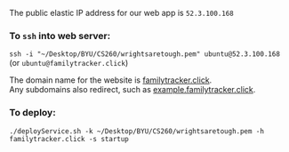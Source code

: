 The public elastic IP address for our web app is `52.3.100.168`
### To `ssh` into web server: 
`ssh -i "~/Desktop/BYU/CS260/wrightsaretough.pem" ubuntu@52.3.100.168` (or `ubuntu@familytracker.click`)

The domain name for the website is [familytracker.click](http://familytracker.click).  
Any subdomains also redirect, such as [example.familytracker.click](http://example.familytracker.click).

### To deploy:
`./deployService.sh -k ~/Desktop/BYU/CS260/wrightsaretough.pem -h familytracker.click -s startup`
